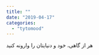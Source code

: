 ```yaml
---
title: ""
date: "2019-04-17"
categories: 
  - "tytomood"
---
```


هر از گاهی، خود و دنیایتان را وارونه کنید

